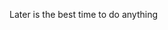 Later is the best time to do anything
<!---
![snake gif](https://github.com/davidrothb/davidrothb/blob/output/github-contribution-grid-snake.svg)


drbauer03/drbauer03 is a ✨ special ✨ repository because its `README.md` (this file) appears on your GitHub profile.
You can click the Preview link to take a look at your changes.
--->
